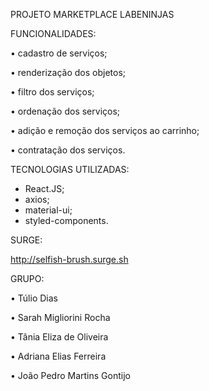 
PROJETO MARKETPLACE LABENINJAS



FUNCIONALIDADES:


• cadastro de serviços;

• renderização dos objetos;

• filtro dos serviços;

• ordenação dos serviços;

• adição e remoção dos serviços ao carrinho;

• contratação dos serviços.






TECNOLOGIAS UTILIZADAS:

- React.JS;
- axios;
- material-ui;
- styled-components.




SURGE:

http://selfish-brush.surge.sh




GRUPO:

• Túlio Dias

• Sarah Migliorini Rocha

• Tânia Eliza de Oliveira

• Adriana Elias Ferreira

• João Pedro Martins Gontijo




